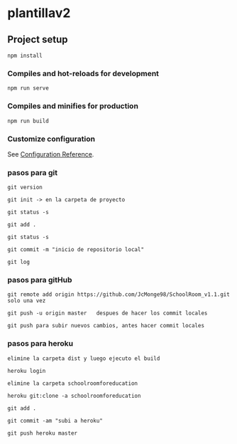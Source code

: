 # plantillav2

## Project setup
```
npm install
```

### Compiles and hot-reloads for development
```
npm run serve
```

### Compiles and minifies for production
```
npm run build
```

### Customize configuration
See [Configuration Reference](https://cli.vuejs.org/config/).


### pasos para git
```
git version

git init -> en la carpeta de proyecto

git status -s 

git add .

git status -s 

git commit -m "inicio de repositorio local"

git log

```

### pasos para gitHub
```
git remote add origin https://github.com/JcMonge98/SchoolRoom_v1.1.git  solo una vez

git push -u origin master   despues de hacer los commit locales 

git push para subir nuevos cambios, antes hacer commit locales
```

### pasos para heroku
```
elimine la carpeta dist y luego ejecuto el build 

heroku login

elimine la carpeta schoolroomforeducation

heroku git:clone -a schoolroomforeducation

git add .

git commit -am "subi a heroku"

git push heroku master
```